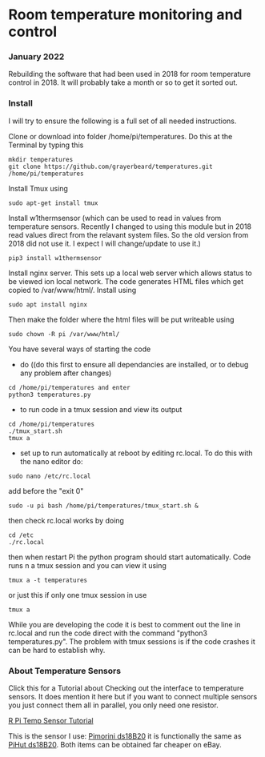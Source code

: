 # Room temperature monitoring and control

### January 2022

Rebuilding the software that had been used in 2018 for room temperature control in 2018.
It will probably take a month or so to get it sorted out.

### Install

I will try to ensure the following is a full set of all needed instructions.

Clone or download into folder /home/pi/temperatures.  Do this at the Terminal by typing this
``` 
mkdir temperatures
git clone https://github.com/grayerbeard/temperatures.git /home/pi/temperatures 
```

Install Tmux using 
```
sudo apt-get install tmux
```

Install  w1thermsensor (which can be used to read in values from temperature sensors.  Recently I changed to using this module but in 2018 read values direct from the relavant system files. So the old version from 2018 did not use it. I expect I will change/update to use it.)
```
pip3 install w1thermsensor
```

Install nginx server.  This sets up a local web server which allows status to be viewed ion local network.  The code generates HTML files which get copied to /var/www/html/. Install using
```
sudo apt install nginx
```

Then make the folder where the html files will be put writeable using
```
sudo chown -R pi /var/www/html/
```

You have several ways of starting the code
* do ((do this first to ensure all dependancies are installed, or to debug any problem after changes)
```
cd /home/pi/temperatures and enter
python3 temperatures.py
```  
* to run code in a tmux session and view its output 
```
cd /home/pi/temperatures
./tmux_start.sh
tmux a
```

* set up to run automatically at reboot by editing rc.local. To do this with the nano editor do: 
```
sudo nano /etc/rc.local
```
        
add before the "exit 0"      
```
sudo -u pi bash /home/pi/temperatures/tmux_start.sh &
```
        
then check rc.local works by doing
``` 
cd /etc
./rc.local
```
        
then when restart Pi the python program should start automatically.
Code runs n a tmux session and you can view it using 
```
tmux a -t temperatures
```
        
or just this if only one tmux session in use
 ```
tmux a
 ```

While you are developing the code it is best to comment out the line in rc.local and run the code direct with the command "python3 temperatures.py".  The problem with tmux sessions is if the code crashes it can be hard to establish why.

### About Temperature Sensors

Click this for a Tutorial about Checking out the interface to temperature sensors.  It does mention it here but if you want to connect multiple sensors you just connect them all in parallel, you only need one resistor.

[R Pi Temp Sensor Tutorial](https://tutorials-raspberrypi.com/raspberry-pi-temperature-sensor-1wire-ds18b20/ "R Pi Temp Sensor Tutorial")

This is the sensor I use:  [Pimorini ds18B20](https://shop.pimoroni.com/products/ds18b20-programmable-resolution-1-wire-digital-thermometer)   it is functionally the same as [PiHut ds18B20](https://thepihut.com/products/ds18b20-one-wire-digital-temperature-sensor).  Both items can be obtained far cheaper on eBay.

